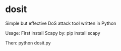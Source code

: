 # dosit
Simple but effective DoS attack tool written in Python

Usage:
First install Scapy by:
pip install scapy

Then:
python dosit.py

